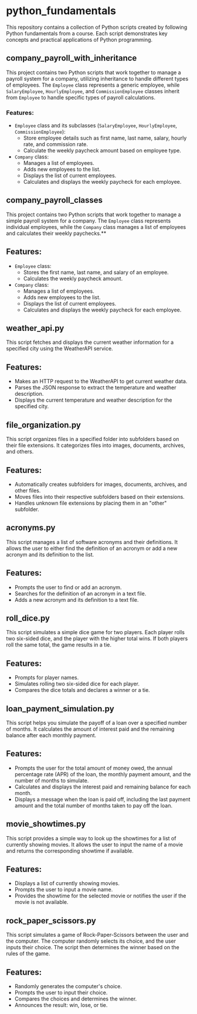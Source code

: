 # python_fundamentals
This repository contains a collection of Python scripts created by following Python fundamentals from a course. Each script demonstrates key concepts and practical applications of Python programming.

## company_payroll_with_inheritance

This project contains two Python scripts that work together to manage a payroll system for a company, utilizing inheritance to handle different types of employees. The `Employee` class represents a generic employee, while `SalaryEmployee`, `HourlyEmployee`, and `CommissionEmployee` classes inherit from `Employee` to handle specific types of payroll calculations.

### Features:
- `Employee` class and its subclasses (`SalaryEmployee`, `HourlyEmployee`, `CommissionEmployee`):
  - Store employee details such as first name, last name, salary, hourly rate, and commission rate.
  - Calculate the weekly paycheck amount based on employee type.
- `Company` class:
  - Manages a list of employees.
  - Adds new employees to the list.
  - Displays the list of current employees.
  - Calculates and displays the weekly paycheck for each employee.

## company_payroll_classes

This project contains two Python scripts that work together to manage a simple payroll system for a company. The `Employee` class represents individual employees, while the `Company` class manages a list of employees and calculates their weekly paychecks.**

## Features:
- `Employee` class:
  - Stores the first name, last name, and salary of an employee.
  - Calculates the weekly paycheck amount.
- `Company` class:
  - Manages a list of employees.
  - Adds new employees to the list.
  - Displays the list of current employees.
  - Calculates and displays the weekly paycheck for each employee.
 
## weather_api.py

This script fetches and displays the current weather information for a specified city using the WeatherAPI service.

## Features:
- Makes an HTTP request to the WeatherAPI to get current weather data.
- Parses the JSON response to extract the temperature and weather description.
- Displays the current temperature and weather description for the specified city.

## file_organization.py

This script organizes files in a specified folder into subfolders based on their file extensions. It categorizes files into images, documents, archives, and others.

## Features:
- Automatically creates subfolders for images, documents, archives, and other files.
- Moves files into their respective subfolders based on their extensions.
- Handles unknown file extensions by placing them in an "other" subfolder.

## acronyms.py

This script manages a list of software acronyms and their definitions. It allows the user to either find the definition of an acronym or add a new acronym and its definition to the list.

## Features:
- Prompts the user to find or add an acronym.
- Searches for the definition of an acronym in a text file.
- Adds a new acronym and its definition to a text file.

## roll_dice.py

This script simulates a simple dice game for two players. Each player rolls two six-sided dice, and the player with the higher total wins. If both players roll the same total, the game results in a tie.

## Features:
- Prompts for player names.
- Simulates rolling two six-sided dice for each player.
- Compares the dice totals and declares a winner or a tie.

## loan_payment_simulation.py

This script helps you simulate the payoff of a loan over a specified number of months. It calculates the amount of interest paid and the remaining balance after each monthly payment.

## Features:
- Prompts the user for the total amount of money owed, the annual percentage rate (APR) of the loan, the monthly payment amount, and the number of months to simulate.
- Calculates and displays the interest paid and remaining balance for each month.
- Displays a message when the loan is paid off, including the last payment amount and the total number of months taken to pay off the loan.

## movie_showtimes.py

This script provides a simple way to look up the showtimes for a list of currently showing movies. It allows the user to input the name of a movie and returns the corresponding showtime if available.

## Features:
- Displays a list of currently showing movies.
- Prompts the user to input a movie name.
- Provides the showtime for the selected movie or notifies the user if the movie is not available.

## rock_paper_scissors.py

This script simulates a game of Rock-Paper-Scissors between the user and the computer. The computer randomly selects its choice, and the user inputs their choice. The script then determines the winner based on the rules of the game.

## Features:
- Randomly generates the computer's choice.
- Prompts the user to input their choice.
- Compares the choices and determines the winner.
- Announces the result: win, lose, or tie.

  




